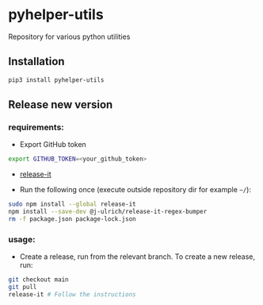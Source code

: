 # pyhelper-utils
Repository for various python utilities
## Installation

```bash
pip3 install pyhelper-utils
```


## Release new version
### requirements:
* Export GitHub token

```bash
export GITHUB_TOKEN=<your_github_token>
```

* [release-it](https://github.com/release-it/release-it)

* Run the following once (execute outside repository dir for example `~/`):

```bash
sudo npm install --global release-it
npm install --save-dev @j-ulrich/release-it-regex-bumper
rm -f package.json package-lock.json
```

### usage:
* Create a release, run from the relevant branch.
To create a new release, run:

```bash
git checkout main
git pull
release-it # Follow the instructions
```
